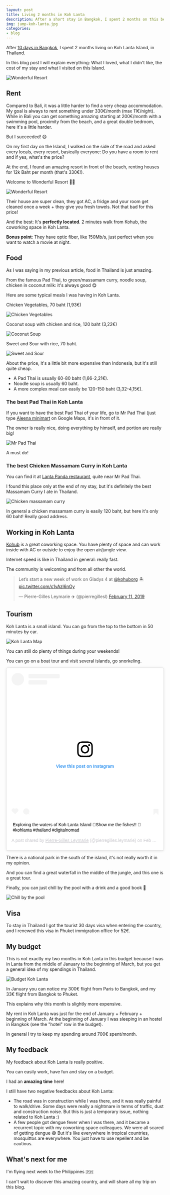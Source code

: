 ```yaml
---
layout: post
title: Living 2 months in Koh Lanta
description: After a short stay in Bangkok, I spent 2 months on this beautiful Island!
img: jump-koh-lanta.jpg
categories:
- blog
---
```


After [10 days in Bangkok](/blog/2019/02/10/10-days-in-bangkok.html), I spent 2 months living on Koh Lanta Island, in Thailand.

In this blog post I will explain everything: What I loved, what I didn't like, the cost of my stay and what I visited on this Island.

![Wonderful Resort](/assets/img/jump-koh-lanta.jpg)

## Rent

Compared to Bali, it was a little harder to find a very cheap accommodation. My goal is always to rent something under 330€/month (max 11€/night). While in Bali you can get something amazing starting at 200€/month with a swimming pool, proximity from the beach, and a great double bedroom, here it's a little harder. 

But I succeeded! 😄

On my first day on the Island, I walked on the side of the road and asked every locals, every resort, basically everyone: Do you have a room to rent and if yes, what's the price?

At the end, I found an amazing resort in front of the beach, renting houses for 12k Baht per month (that's 330€!).

Welcome to Wonderful Resort 👋🏨

![Wonderful Resort](/assets/img/2019-koh-lanta/wonderful-resort.jpg)

Their house are super clean, they got AC, a fridge and your room get cleaned once a week + they give you fresh towels. Not that bad for this price!

And the best: It's **perfectly located**. 2 minutes walk from Kohub, the coworking space in Koh Lanta.

**Bonus point**: They have optic fiber, like 150Mb/s, just perfect when you want to watch a movie at night.

## Food

As I was saying in my previous article, food in Thailand is just amazing.

From the famous Pad Thai, to green/massamam curry, noodle soup, chicken in coconut milk: it's always good 😋

Here are some typical meals I was having in Koh Lanta.

Chicken Vegetables, 70 baht (1,93€)

![Chicken Vegetables](/assets/img/2019-koh-lanta/chicken-vegetables.jpg)

Coconut soup with chicken and rice, 120 baht (3,22€)

![Coconut Soup](/assets/img/2019-koh-lanta/coconut-soup.jpg)

Sweet and Sour with rice, 70 baht.

![Sweet and Sour](/assets/img/2019-koh-lanta/sweet-and-sour.jpg)


About the price, it's a little bit more expensive than Indonesia, but it's still quite cheap.

- A Pad Thai is usually 60-80 baht (1,66-2,21€).
- Noodle soup is usually 60 baht.
- A more complex meal can easily be 120-150 baht (3,32-4,15€).

### The best Pad Thai in Koh Lanta

If you want to have the best Pad Thai of your life, go to Mr Pad Thai (just type [Aleena minimart](https://www.google.com/maps/place/Aleena+Minimart/@7.6173396,99.0290629,17z/data=!4m12!1m6!3m5!1s0x304e03430a8af1e1:0xc90c8c5584212630!2sLanta+Panda+bungalows+%26+restaurant!8m2!3d7.6173343!4d99.0312516!3m4!1s0x0:0x5034316c4ea86e44!8m2!3d7.616879!4d99.0308375) on Google Maps, it's in front of it.

The owner is really nice, doing everything by himself, and portion are really big!

![Mr Pad Thai](/assets/img/2019-koh-lanta/mr-pad-thai.jpg)

A must do!

### The best Chicken Massamam Curry in Koh Lanta

You can find it at [Lanta Panda restaurant](https://www.google.com/maps/place/Lanta+Panda+bungalows+%26+restaurant/@7.6173396,99.0290629,17z/data=!3m1!4b1!4m5!3m4!1s0x304e03430a8af1e1:0xc90c8c5584212630!8m2!3d7.6173343!4d99.0312516), quite near Mr Pad Thai.

I found this place only at the end of my stay, but it's definitely the best Massamam Curry I ate in Thailand.

![Chicken massamam curry](/assets/img/2019-koh-lanta/massamam-curry.jpg)

In general a chicken massamam curry is easily 120 baht, but here it's only 60 baht! Really good address.

## Working in Koh Lanta

[Kohub](http://kohub.org/) is a great coworking space. You have plenty of space and can work inside with AC or outside to enjoy the open air/jungle view. 

Internet speed is like in Thailand in general: really fast.

The community is welcoming and from all other the world.

<blockquote class="twitter-tweet"><p lang="en" dir="ltr">Let’s start a new week of work on Gladys 4 at <a href="https://twitter.com/kohuborg?ref_src=twsrc%5Etfw">@kohuborg</a> 🏝 <a href="https://t.co/c1vAzl6nOy">pic.twitter.com/c1vAzl6nOy</a></p>&mdash; Pierre-Gilles Leymarie ✈️ (@pierregillesl) <a href="https://twitter.com/pierregillesl/status/1094788374982844416?ref_src=twsrc%5Etfw">February 11, 2019</a></blockquote> <script async src="https://platform.twitter.com/widgets.js" charset="utf-8"></script>

## Tourism

Koh Lanta is a small island. You can go from the top to the bottom in 50 minutes by car. 

![Koh Lanta Map](/assets/img/2019-koh-lanta/map-island.jpg)

You can still do plenty of things during your weekends!

You can go on a boat tour and visit several islands, go snorkeling.

<blockquote class="instagram-media" data-instgrm-captioned data-instgrm-permalink="https://www.instagram.com/p/Bt-r_s-lLij/?utm_source=ig_embed&amp;utm_medium=loading" data-instgrm-version="12" style=" background:#FFF; border:0; border-radius:3px; box-shadow:0 0 1px 0 rgba(0,0,0,0.5),0 1px 10px 0 rgba(0,0,0,0.15); margin: 1px; max-width:540px; min-width:326px; padding:0; width:99.375%; width:-webkit-calc(100% - 2px); width:calc(100% - 2px);"><div style="padding:16px;"> <a href="https://www.instagram.com/p/Bt-r_s-lLij/?utm_source=ig_embed&amp;utm_medium=loading" style=" background:#FFFFFF; line-height:0; padding:0 0; text-align:center; text-decoration:none; width:100%;" target="_blank"> <div style=" display: flex; flex-direction: row; align-items: center;"> <div style="background-color: #F4F4F4; border-radius: 50%; flex-grow: 0; height: 40px; margin-right: 14px; width: 40px;"></div> <div style="display: flex; flex-direction: column; flex-grow: 1; justify-content: center;"> <div style=" background-color: #F4F4F4; border-radius: 4px; flex-grow: 0; height: 14px; margin-bottom: 6px; width: 100px;"></div> <div style=" background-color: #F4F4F4; border-radius: 4px; flex-grow: 0; height: 14px; width: 60px;"></div></div></div><div style="padding: 19% 0;"></div><div style="display:block; height:50px; margin:0 auto 12px; width:50px;"><svg width="50px" height="50px" viewBox="0 0 60 60" version="1.1" xmlns="https://www.w3.org/2000/svg" xmlns:xlink="https://www.w3.org/1999/xlink"><g stroke="none" stroke-width="1" fill="none" fill-rule="evenodd"><g transform="translate(-511.000000, -20.000000)" fill="#000000"><g><path d="M556.869,30.41 C554.814,30.41 553.148,32.076 553.148,34.131 C553.148,36.186 554.814,37.852 556.869,37.852 C558.924,37.852 560.59,36.186 560.59,34.131 C560.59,32.076 558.924,30.41 556.869,30.41 M541,60.657 C535.114,60.657 530.342,55.887 530.342,50 C530.342,44.114 535.114,39.342 541,39.342 C546.887,39.342 551.658,44.114 551.658,50 C551.658,55.887 546.887,60.657 541,60.657 M541,33.886 C532.1,33.886 524.886,41.1 524.886,50 C524.886,58.899 532.1,66.113 541,66.113 C549.9,66.113 557.115,58.899 557.115,50 C557.115,41.1 549.9,33.886 541,33.886 M565.378,62.101 C565.244,65.022 564.756,66.606 564.346,67.663 C563.803,69.06 563.154,70.057 562.106,71.106 C561.058,72.155 560.06,72.803 558.662,73.347 C557.607,73.757 556.021,74.244 553.102,74.378 C549.944,74.521 548.997,74.552 541,74.552 C533.003,74.552 532.056,74.521 528.898,74.378 C525.979,74.244 524.393,73.757 523.338,73.347 C521.94,72.803 520.942,72.155 519.894,71.106 C518.846,70.057 518.197,69.06 517.654,67.663 C517.244,66.606 516.755,65.022 516.623,62.101 C516.479,58.943 516.448,57.996 516.448,50 C516.448,42.003 516.479,41.056 516.623,37.899 C516.755,34.978 517.244,33.391 517.654,32.338 C518.197,30.938 518.846,29.942 519.894,28.894 C520.942,27.846 521.94,27.196 523.338,26.654 C524.393,26.244 525.979,25.756 528.898,25.623 C532.057,25.479 533.004,25.448 541,25.448 C548.997,25.448 549.943,25.479 553.102,25.623 C556.021,25.756 557.607,26.244 558.662,26.654 C560.06,27.196 561.058,27.846 562.106,28.894 C563.154,29.942 563.803,30.938 564.346,32.338 C564.756,33.391 565.244,34.978 565.378,37.899 C565.522,41.056 565.552,42.003 565.552,50 C565.552,57.996 565.522,58.943 565.378,62.101 M570.82,37.631 C570.674,34.438 570.167,32.258 569.425,30.349 C568.659,28.377 567.633,26.702 565.965,25.035 C564.297,23.368 562.623,22.342 560.652,21.575 C558.743,20.834 556.562,20.326 553.369,20.18 C550.169,20.033 549.148,20 541,20 C532.853,20 531.831,20.033 528.631,20.18 C525.438,20.326 523.257,20.834 521.349,21.575 C519.376,22.342 517.703,23.368 516.035,25.035 C514.368,26.702 513.342,28.377 512.574,30.349 C511.834,32.258 511.326,34.438 511.181,37.631 C511.035,40.831 511,41.851 511,50 C511,58.147 511.035,59.17 511.181,62.369 C511.326,65.562 511.834,67.743 512.574,69.651 C513.342,71.625 514.368,73.296 516.035,74.965 C517.703,76.634 519.376,77.658 521.349,78.425 C523.257,79.167 525.438,79.673 528.631,79.82 C531.831,79.965 532.853,80.001 541,80.001 C549.148,80.001 550.169,79.965 553.369,79.82 C556.562,79.673 558.743,79.167 560.652,78.425 C562.623,77.658 564.297,76.634 565.965,74.965 C567.633,73.296 568.659,71.625 569.425,69.651 C570.167,67.743 570.674,65.562 570.82,62.369 C570.966,59.17 571,58.147 571,50 C571,41.851 570.966,40.831 570.82,37.631"></path></g></g></g></svg></div><div style="padding-top: 8px;"> <div style=" color:#3897f0; font-family:Arial,sans-serif; font-size:14px; font-style:normal; font-weight:550; line-height:18px;"> View this post on Instagram</div></div><div style="padding: 12.5% 0;"></div> <div style="display: flex; flex-direction: row; margin-bottom: 14px; align-items: center;"><div> <div style="background-color: #F4F4F4; border-radius: 50%; height: 12.5px; width: 12.5px; transform: translateX(0px) translateY(7px);"></div> <div style="background-color: #F4F4F4; height: 12.5px; transform: rotate(-45deg) translateX(3px) translateY(1px); width: 12.5px; flex-grow: 0; margin-right: 14px; margin-left: 2px;"></div> <div style="background-color: #F4F4F4; border-radius: 50%; height: 12.5px; width: 12.5px; transform: translateX(9px) translateY(-18px);"></div></div><div style="margin-left: 8px;"> <div style=" background-color: #F4F4F4; border-radius: 50%; flex-grow: 0; height: 20px; width: 20px;"></div> <div style=" width: 0; height: 0; border-top: 2px solid transparent; border-left: 6px solid #f4f4f4; border-bottom: 2px solid transparent; transform: translateX(16px) translateY(-4px) rotate(30deg)"></div></div><div style="margin-left: auto;"> <div style=" width: 0px; border-top: 8px solid #F4F4F4; border-right: 8px solid transparent; transform: translateY(16px);"></div> <div style=" background-color: #F4F4F4; flex-grow: 0; height: 12px; width: 16px; transform: translateY(-4px);"></div> <div style=" width: 0; height: 0; border-top: 8px solid #F4F4F4; border-left: 8px solid transparent; transform: translateY(-4px) translateX(8px);"></div></div></div></a> <p style=" margin:8px 0 0 0; padding:0 4px;"> <a href="https://www.instagram.com/p/Bt-r_s-lLij/?utm_source=ig_embed&amp;utm_medium=loading" style=" color:#000; font-family:Arial,sans-serif; font-size:14px; font-style:normal; font-weight:normal; line-height:17px; text-decoration:none; word-wrap:break-word;" target="_blank">Exploring the waters of Koh Lanta Island 🌴Show me the fishes!! 🐠 #kohlanta #thailand #digitalnomad</a></p> <p style=" color:#c9c8cd; font-family:Arial,sans-serif; font-size:14px; line-height:17px; margin-bottom:0; margin-top:8px; overflow:hidden; padding:8px 0 7px; text-align:center; text-overflow:ellipsis; white-space:nowrap;">A post shared by <a href="https://www.instagram.com/pierregilles.leymarie/?utm_source=ig_embed&amp;utm_medium=loading" style=" color:#c9c8cd; font-family:Arial,sans-serif; font-size:14px; font-style:normal; font-weight:normal; line-height:17px;" target="_blank"> Pierre-Gilles Leymarie</a> (@pierregilles.leymarie) on <time style=" font-family:Arial,sans-serif; font-size:14px; line-height:17px;" datetime="2019-02-17T10:26:20+00:00">Feb 17, 2019 at 2:26am PST</time></p></div></blockquote> <script async src="//www.instagram.com/embed.js"></script>

There is a national park in the south of the island, it's not really worth it in my opinion.

And you can find a great waterfall in the middle of the jungle, and this one is a great tour.

Finally, you can just chill by the pool with a drink and a good book 🍹 

![Chill by the pool](/assets/img/2019-koh-lanta/swimming-pool.jpg)

## Visa

To stay in Thailand I got the tourist 30 days visa when entering the country, and I renewed this visa in Phuket immigration office for 52€.

## My budget

This is not exactly my two months in Koh Lanta in this budget because I was in Lanta from the middle of January to the beginning of March, but you get a general idea of my spendings in Thailand.

![Budget Koh Lanta](/assets/img/2019-koh-lanta/budget-koh-lanta.jpg)

In January you can notice my 300€ flight from Paris to Bangkok, and my 33€ flight from Bangkok to Phuket. 

This explains why this month is slightly more expensive.

My rent in Koh Lanta was just for the end of January + February + beginning of March. At the beginning of January I was sleeping in an hostel in Bangkok (see the "hotel" row in the budget).

In general I try to keep my spending around 700€ spent/month. 

## My feedback

My feedback about Koh Lanta is really positive. 

You can easily work, have fun and stay on a budget. 

I had an **amazing time** here!

I still have two negative feedbacks about Koh Lanta:

- The road was in construction while I was there, and it was really painful to walk/drive. Some days were really a nightmare in terms of traffic, dust and construction noise. But this is just a temporary issue, nothing related to Koh Lanta :)
- A few people got dengue fever when I was there, and it became a recurrent topic with my coworking space colleagues. We were all scared of getting dengue 😅 But it's like everywhere in tropical countries, mosquittos are everywhere. You just have to use repellent and be cautious.

## What's next for me

I'm flying next week to the Philippines 🇵🇭 

I can't wait to discover this amazing country, and will share all my trip on this blog.
